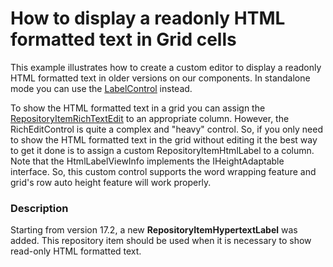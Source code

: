 # How to display a readonly HTML formatted text in Grid cells


<p>This example illustrates how to create a custom editor to display a readonly HTML formatted text in older versions on our components. In standalone mode you can use the  <a href="http://documentation.devexpress.com/#WindowsForms/clsDevExpressXtraEditorsLabelControltopic"><u>LabelControl</u></a> instead. </p><p>To show the HTML formatted text in a grid you can assign the <a href="http://documentation.devexpress.com/#WindowsForms/clsDevExpressXtraEditorsRepositoryRepositoryItemRichTextEdittopic"><u>RepositoryItemRichTextEdit</u></a> to an appropriate column. However, the RichEditControl is quite a complex and "heavy" control. So, if you only need to show the HTML formatted text in the grid without editing it the best way to get it done is to assign a custom  RepositoryItemHtmlLabel to a column. Note that the HtmlLabelViewInfo implements the IHeightAdaptable interface. So, this custom control supports the word wrapping feature and grid's row auto height feature will work properly.</p><p></p>


<h3>Description</h3>

<p>Starting from version 17.2, a new&nbsp;<strong>RepositoryItemHypertextLabel</strong>&nbsp;was added. This repository item should be used when it is necessary to show read-only HTML formatted text.&nbsp;</p>

<br/>


